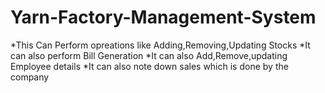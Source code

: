 # Yarn-Factory-Management-System
*This Can Perform opreations like Adding,Removing,Updating Stocks 
*It can also perform Bill Generation 
*It can also Add,Remove,updating Employee details 
*It can also note down sales which is done by the company 
